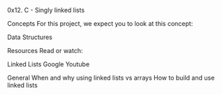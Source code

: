 0x12. C - Singly linked lists

Concepts
For this project, we expect you to look at this concept:

Data Structures

Resources
Read or watch:

Linked Lists
Google
Youtube

General
When and why using linked lists vs arrays
How to build and use linked lists
